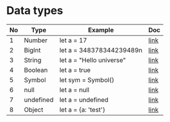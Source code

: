 # Data types

| No | Type  | Example  | Doc  |
|---|---|---|---|
| 1 | Number    | let a = 17               | [link](https://developer.mozilla.org/en-US/docs/Glossary/Number)    |
| 2 | BigInt    | let a = 348378344239489n | [link](https://developer.mozilla.org/en-US/docs/Glossary/BigInt)    |
| 3 | String    | let a = "Hello universe" | [link](https://developer.mozilla.org/en-US/docs/Glossary/String)    |
| 4 | Boolean   | let a = true             | [link](https://developer.mozilla.org/en-US/docs/Glossary/Boolean)   |
| 5 | Symbol    | let sym = Symbol()       | [link](https://developer.mozilla.org/en-US/docs/Glossary/Symbol)    |
| 6 | null      | let a = null             | [link](https://developer.mozilla.org/en-US/docs/Glossary/Null)      |
| 7 | undefined | let a = undefined        | [link](https://developer.mozilla.org/en-US/docs/Glossary/undefined) |
| 8 | Object    | let a = {a: 'test'}      | [link](https://developer.mozilla.org/en-US/docs/Glossary/Object)    |
